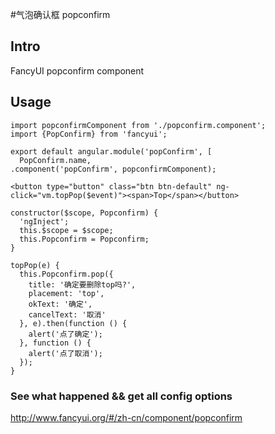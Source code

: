 #气泡确认框 popconfirm

## Intro

FancyUI popconfirm component

## Usage

```
import popconfirmComponent from './popconfirm.component';
import {PopConfirm} from 'fancyui';

export default angular.module('popConfirm', [
  PopConfirm.name,
.component('popConfirm', popconfirmComponent);
```

```
<button type="button" class="btn btn-default" ng-click="vm.topPop($event)"><span>Top</span></button>
```

```
constructor($scope, Popconfirm) {
  'ngInject';
  this.$scope = $scope;
  this.Popconfirm = Popconfirm;
}

topPop(e) {
  this.Popconfirm.pop({
    title: '确定要删除top吗?',
    placement: 'top',
    okText: '确定',
    cancelText: '取消'
  }, e).then(function () {
    alert('点了确定');
  }, function () {
    alert('点了取消');
  });
}
```

### See what happened && get all config options 

http://www.fancyui.org/#/zh-cn/component/popconfirm
